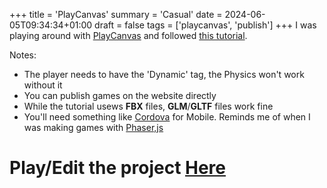 +++
title = 'PlayCanvas'
summary = 'Casual'
date = 2024-06-05T09:34:34+01:00
draft = false
tags = ['playcanvas', 'publish']
+++
I was playing around with [PlayCanvas](https://playcanvas.com/) and followed [this tutorial](https://www.youtube.com/watch?v=fBpwnT201yc).

Notes:
 - The player needs to have the 'Dynamic' tag, the Physics won't work without it
 - You can publish games on the website directly
 - While the tutorial usews **FBX** files, **GLM**/**GLTF** files work fine
 - You'll need something like [Cordova](https://cordova.apache.org/) for Mobile. Reminds me of when I was making games with [Phaser,js](https://phaser.io/)

# Play/Edit the project [Here](https://playcanvas.com/project/1225672/overview/untitled-running-game)
